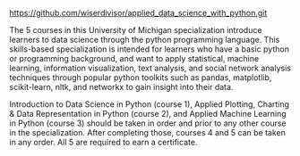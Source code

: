https://github.com/wiserdivisor/applied_data_science_with_python.git

The 5 courses in this University of Michigan specialization introduce learners 
to data science through the python programming language. This skills-based specialization 
is intended for learners who have a basic python or programming background, and want to apply statistical, 
machine learning, information visualization, text analysis, and social network analysis techniques
through popular python toolkits such as pandas, matplotlib, scikit-learn, nltk, and networkx to gain insight into their data.

Introduction to Data Science in Python (course 1), 
Applied Plotting, Charting & Data Representation in Python (course 2), 
and Applied Machine Learning in Python (course 3) should be taken in order 
and prior to any other course in the specialization.
After completing those, courses 4 and 5 can be taken in any order. All 5 are required to earn a certificate.
